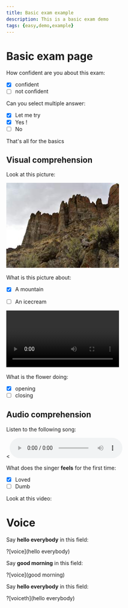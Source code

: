 ```yaml
---
title: Basic exam example
description: This is a basic exam demo
tags: {easy,demo,example}
---
```


# Basic exam page

How confident are you about this exam:
- [x] confident
- [ ] not confident

Can you select multiple answer:
- [x] Let me try
- [x] Yes !
- [ ] No

That's all for the basics

## Visual comprehension

Look at this picture:

![image label](/media/test.jpg)

What is this picture about:
- [x] A mountain
- [ ] An icecream


![movie label](https://interactive-examples.mdn.mozilla.net/media/cc0-videos/flower.webm)

What is the flower doing:
- [x] opening
- [ ] closing

## Audio comprehension

Listen to the following song:

<![Modjo - Lady](https://cdns-preview-3.dzcdn.net/stream/c-3ae408da9e670b3c0bfa4eb026b2d5e4-3.mp3)

What does the singer **feels** for the first time:
- [x] Loved
- [ ] Dumb

Look at this video:

# Voice

Say **hello everybody** in this field:

?[voice](hello everybody)

Say **good morning** in this field:

?[voice](good morning)

Say **hello everybody** in this field:

?[voiceth](hello everybody)



